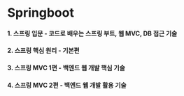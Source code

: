 # Springboot
#### 1. 스프링 입문 - 코드로 배우는 스프링 부트, 웹 MVC, DB 접근 기술
#### 2. 스프링 핵심 원리 - 기본편
#### 3. 스프링 MVC 1편 - 백엔드 웹 개발 핵심 기술
#### 4. 스프링 MVC 2편 - 백엔드 웹 개발 활용 기술
